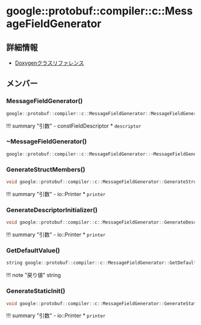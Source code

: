 # google::protobuf::compiler::c::MessageFieldGenerator



## 詳細情報

- [Doxygenクラスリファレンス](https://lang-ship.com/reference/ESP32/latest/classgoogle_1_1protobuf_1_1compiler_1_1c_1_1_message_field_generator.html)

## メンバー

### MessageFieldGenerator()



```c
google::protobuf::compiler::c::MessageFieldGenerator::MessageFieldGenerator(const FieldDescriptor *descriptor)
```

!!! summary "引数"
	- constFieldDescriptor * `descriptor` 



### ~MessageFieldGenerator()



```c
google::protobuf::compiler::c::MessageFieldGenerator::~MessageFieldGenerator()
```



### GenerateStructMembers()



```c
void google::protobuf::compiler::c::MessageFieldGenerator::GenerateStructMembers(io::Printer *printer) const
```

!!! summary "引数"
	- io::Printer * `printer` 



### GenerateDescriptorInitializer()



```c
void google::protobuf::compiler::c::MessageFieldGenerator::GenerateDescriptorInitializer(io::Printer *printer) const
```

!!! summary "引数"
	- io::Printer * `printer` 



### GetDefaultValue()



```c
string google::protobuf::compiler::c::MessageFieldGenerator::GetDefaultValue(void) const
```

!!! note "戻り値"
	string



### GenerateStaticInit()



```c
void google::protobuf::compiler::c::MessageFieldGenerator::GenerateStaticInit(io::Printer *printer) const
```

!!! summary "引数"
	- io::Printer * `printer` 



